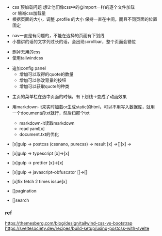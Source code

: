 + css 预加载问题
想让他们像css中的@import一样的逐个文件加载\
or
缩减css加载量
+ 根据页面的大小，调整 .profile 的大小
保持一直在中间，而且不同页面的位置固定
- nav一直是有问题的，不能在选择的页面有下划线
- 小猫讲的话的文字列过长的话，会出现scrollbar，整个页面会错位
+ 删掉无用的css
+ 使用tailwindcss
- 追加config panel
  - 增加可以取得的quote的数量
  - 增加可以修改背景的按钮
  - 增加可以获取quote的种类
+ 主页的菜单栏在选中页面的时候，有下划线->变成了动画效果

+ 用markdown-it来实时加载or生成static的html，可以不用写入数据库，就用一个document的txt就行，然后扫那个txt
  - markdown-it读取markdown 
  - read yaml[x]
  - document.txt的优化

+ [x]gulp -> postcss (cssnano, purecss)  -> result [x] ->[][x] ->
+ [x]gulp -> typescript [x]->[x]
+ [x]gulp -> prettier [x]->[x]
+ [x]gulp -> javascript-obfuscator []->[]
+ [x]fix fetch 2 times issue[x]
+ []pagination
+ []search

### ref
https://themesberg.com/blog/design/tailwind-css-vs-bootstrap
https://sveltesociety.dev/recipes/build-setup/using-postcss-with-svelte